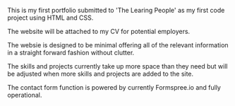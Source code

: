 This is my first portfolio submitted to 'The Learing People' as my first code project using HTML and CSS. 

The website will be attached to my CV for potential employers. 

The websie is designed to be minimal offering all of the relevant information in a straight forward fashion without clutter. 

The skills and projects currently take up more space than they need but will be adjusted when more skills and projects are added to the site. 

The contact form function is powered by currently Formspree.io and fully operational. 
